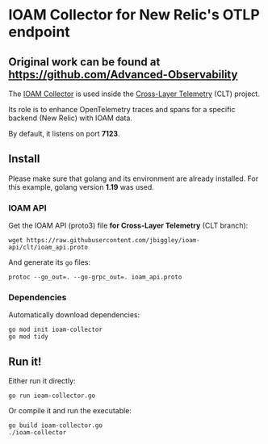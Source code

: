 # IOAM Collector for New Relic's OTLP endpoint

## Original work can be found at https://github.com/Advanced-Observability

The [IOAM Collector](https://github.com/jbiggley/ioam-collector-go/blob/main/ioam-collector.go) is used inside the [Cross-Layer Telemetry](https://github.com/jbiggley/cross-layer-telemetry) (CLT) project.

Its role is to enhance OpenTelemetry traces and spans for a specific backend (New Relic) with IOAM data.

By default, it listens on port **7123**.

## Install

Please make sure that golang and its environment are already installed. For this
example, golang version **1.19** was used.

### IOAM API

Get the IOAM API (proto3) file **for Cross-Layer Telemetry** (CLT branch):
```[bash]
wget https://raw.githubusercontent.com/jbiggley/ioam-api/clt/ioam_api.proto
```

And generate its `go` files:
```[bash]
protoc --go_out=. --go-grpc_out=. ioam_api.proto
```

### Dependencies

Automatically download dependencies:
```
go mod init ioam-collector
go mod tidy
```

## Run it!

Either run it directly:
```
go run ioam-collector.go
```

Or compile it and run the executable:
```
go build ioam-collector.go
./ioam-collector
```
